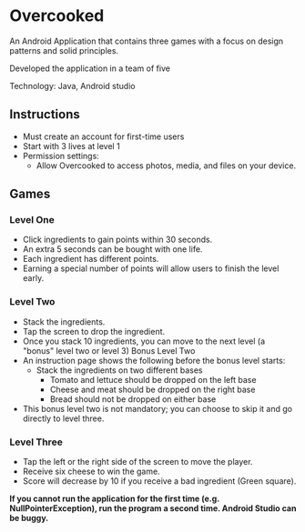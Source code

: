 # Overcooked

An Android Application that contains three games with a focus on design patterns and solid principles.

Developed the application in a team of five

Technology: Java, Android studio

## Instructions
- Must create an account for first-time users
- Start with 3 lives at level 1
- Permission settings:
    - Allow Overcooked to access photos, media, and files on your device.

## Games

### Level One
- Click ingredients to gain points within 30 seconds.
- An extra 5 seconds can be bought with one life.
- Each ingredient has different points.
- Earning a special number of points will allow users to finish the level early.

### Level Two
- Stack the ingredients.
- Tap the screen to drop the ingredient.
- Once you stack 10 ingredients, you can move to the next level (a "bonus" level two or level 3)
Bonus Level Two
- An instruction page shows the following before the bonus level starts:
    - Stack the ingredients on two different bases
        - Tomato and lettuce should be dropped on the left base
        - Cheese and meat should be dropped on the right base
        - Bread should not be dropped on either base
- This bonus level two is not mandatory; you can choose to skip it and go directly to level three.

### Level Three
- Tap the left or the right side of the screen to move the player.
- Receive six cheese to win the game.
- Score will decrease by 10 if you receive a bad ingredient (Green square).

**If you cannot run the application for the first time (e.g. NullPointerException), run the program a second time. Android Studio can be buggy.**
